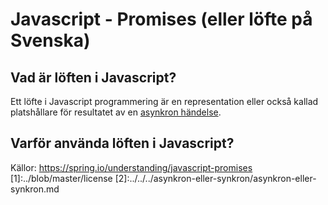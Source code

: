 # Javascript - Promises (eller löfte på Svenska)

## Vad är löften i Javascript?
Ett löfte i Javascript programmering är en representation eller också kallad platshållare för resultatet av en [asynkron händelse](1).

## Varför använda löften i Javascript?







Källor:
https://spring.io/understanding/javascript-promises
[1]:../blob/master/license
[2]:../../../asynkron-eller-synkron/asynkron-eller-synkron.md
